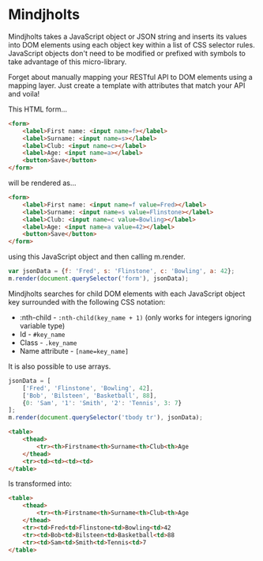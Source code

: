 # Mindjholts
Mindjholts takes a JavaScript object or JSON string and inserts its values into DOM elements using each object key within a list of CSS selector rules. JavaScript objects don't need to be modified or prefixed with symbols to take advantage of this micro-library.

Forget about manually mapping your RESTful API to DOM elements using a mapping layer. Just create a template with attributes that match your API and voila!

This HTML form...
```html
<form>
	<label>First name: <input name=f></label>
	<label>Surname: <input name=s></label>
	<label>Club: <input name=c></label>
	<label>Age: <input name=a></label>
	<button>Save</button>
</form>
```
will be rendered as...
```html
<form>
	<label>First name: <input name=f value=Fred></label>
	<label>Surname: <input name=s value=Flinstone></label>
	<label>Club: <input name=c value=Bowling></label>
	<label>Age: <input name=a value=42></label>
	<button>Save</button>
</form>
```
using this JavaScript object and then calling m.render.
```js
var jsonData = {f: 'Fred', s: 'Flinstone', c: 'Bowling', a: 42};
m.render(document.querySelector('form'), jsonData);
```

Mindjholts searches for child DOM elements with each JavaScript object key surrounded with the following CSS notation:
* :nth-child - ```:nth-child(key_name + 1)``` (only works for integers ignoring variable type)
* Id - ```#key_name```
* Class - ```.key_name```
* Name attribute - ```[name=key_name]```

It is also possible to use arrays.
```js
jsonData = [
	['Fred', 'Flinstone', 'Bowling', 42],
	['Bob', 'Bilsteen', 'Basketball', 88],
	{0: 'Sam', '1': 'Smith', '2': 'Tennis', 3: 7}
];
m.render(document.querySelector('tbody tr'), jsonData);
```
```html
<table>
	<thead>
		<tr><th>Firstname<th>Surname<th>Club<th>Age
	</thead>
	<tr><td><td><td><td>
</table>
```
Is transformed into:
```html
<table>
	<thead>
		<tr><th>Firstname<th>Surname<th>Club<th>Age
	</thead>
	<tr><td>Fred<td>Flinstone<td>Bowling<td>42
	<tr><td>Bob<td>Bilsteen<td>Basketball<td>88
	<tr><td>Sam<td>Smith<td>Tennis<td>7
</table>
```
